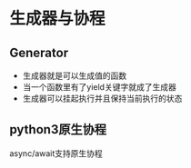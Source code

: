 # 生成器与协程

## Generator

- 生成器就是可以生成值的函数
- 当一个函数里有了yield关键字就成了生成器
- 生成器可以挂起执行并且保持当前执行的状态

## python3原生协程

async/await支持原生协程
